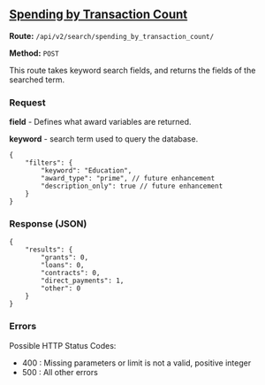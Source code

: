 ## [Spending by Transaction Count](#transaction-count)
**Route:** `/api/v2/search/spending_by_transaction_count/`

**Method:** `POST`

This route takes keyword search fields, and returns the fields of the searched term.

### Request
**field** - Defines what award variables are returned.

**keyword** - search term used to query the database.

```
{
    "filters": {
        "keyword": "Education",
        "award_type": "prime", // future enhancement
        "description_only": true // future enhancement
    }
}
```

### Response (JSON)

```
{
    "results": {
        "grants": 0,
        "loans": 0,
        "contracts": 0,
        "direct_payments": 1,
        "other": 0
    }
}
```

### Errors
Possible HTTP Status Codes:
* 400 : Missing parameters or limit is not a valid, positive integer
* 500 : All other errors
